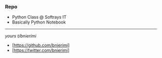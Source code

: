 ### Repo

- Python Class @ Softrays IT
- Basically Python Notebook


----

_yours t/bnierimi_
- [https://github.com/bnierimi]
- [https://twitter.com/bnierimi]